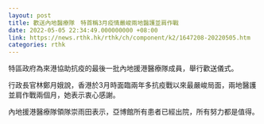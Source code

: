 ```yaml
---
layout: post
title: 歡送內地醫療隊　特首稱3月疫情嚴峻兩地醫護並肩作戰
date: 2022-05-05 22:34:49.000000000 +08:00
link: https://news.rthk.hk/rthk/ch/component/k2/1647208-20220505.htm
categories: rthk
---
```


特區政府為來港協助抗疫的最後一批內地援港醫療隊成員，舉行歡送儀式。

行政長官林鄭月娥說，香港於3月時面臨兩年多抗疫戰以來最嚴峻局面，兩地醫護並肩作戰兩個月，她表示衷心感謝。

內地援港醫療隊領隊崇雨田表示，亞博館所有患者已經出院，所有努力都是值得。
